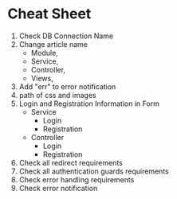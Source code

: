 # Cheat Sheet

1. Check DB Connection Name
2. Change article name
    * Module,
    * Service,
    * Controller,
    * Views,
3. Add "err" to error notification
4. path of css and images
5. Login and Registration Information in Form
    * Service
        + Login
        + Registration
    * Controller
        + Login
        + Registration
6. Check all redirect requirements
7. Check all authentication guards requirements
8. Check error handling requirements 
9. Check error notification

